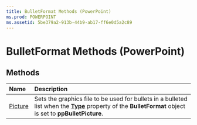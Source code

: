 ```yaml
---
title: BulletFormat Methods (PowerPoint)
ms.prod: POWERPOINT
ms.assetid: 5be379a2-913b-44b9-ab17-ff6e0d5a2c89
---
```



# BulletFormat Methods (PowerPoint)

## Methods



|**Name**|**Description**|
|:-----|:-----|
|[Picture](bulletformat-picture-method-powerpoint.md)|Sets the graphics file to be used for bullets in a bulleted list when the  **[Type](bulletformat-type-property-powerpoint.md)** property of the **BulletFormat** object is set to **ppBulletPicture**.|

